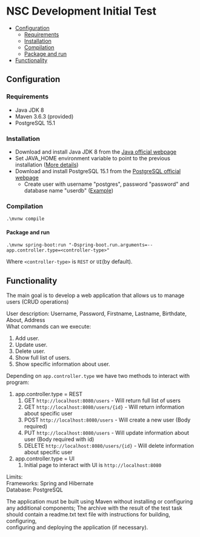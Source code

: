 # NSC Development Initial Test

- [Configuration](#configuration)
  - [Requirements](#requirements)
  - [Installation](#installation)
  - [Compilation](#compilation)
  - [Package and run](#package-and-run)
- [Functionality](#functionality)

## Configuration

### Requirements
- Java JDK 8
- Maven 3.6.3 (provided)
- PostgreSQL 15.1

### Installation

- Download and install Java JDK 8 from the [Java official webpage](https://www.oracle.com/cis/java/technologies/javase/javase8-archive-downloads.html)
- Set JAVA_HOME environment variable to point to the previous installation ([More details](https://docs.oracle.com/cd/E19182-01/821-0917/inst_jdk_javahome_t/index.html))
- Download and install PostgreSQL 15.1 from the [PostgreSQL official webpage](https://www.enterprisedb.com/downloads/postgres-postgresql-downloads)
  - Create user with username "postgres", password "password" and database name "userdb" ([Example](https://www.prisma.io/dataguide/postgresql/setting-up-a-local-postgresql-database))

### Compilation

```shell
.\mvnw compile
```

#### Package and run

```shell
.\mvnw spring-boot:run "-Dspring-boot.run.arguments=--app.controller.type=<controller-type>"
```

Where `<controller-type>` is `REST` or `UI`(by default).

## Functionality
The main goal is to develop a web application that allows us to manage users (CRUD operations)

User description: Username, Password, Firstname, Lastname, Birthdate, About, Address\
What commands can we execute:
1. Add user.
2. Update user.
3. Delete user.
4. Show full list of users.
5. Show specific information about user.

Depending on `app.controller.type` we have two methods to interact with program:
1. app.controller.type = REST
   1. GET `http://localhost:8080/users` - Will return full list of users
   2. GET `http://localhost:8080/users/{id}` - Will return information about specific user
   3. POST `http://localhost:8080/users` - Will create a new user (Body required)
   4. PUT `http://localhost:8080/users` - Will update information about user (Body required with id)
   5. DELETE `http://localhost:8080/users/{id}` - Will delete information about specific user
2. app.controller.type = UI
   1. Initial page to interact with UI is `http://localhost:8080`

Limits:\
Frameworks: Spring and Hibernate\
Database: PostgreSQL

The application must be built using Maven without installing or configuring any additional components;
The archive with the result of the test task should contain a readme.txt text file with instructions for building, configuring, \
configuring and deploying the application (if necessary).